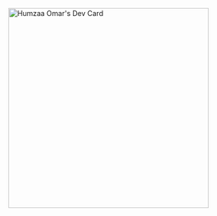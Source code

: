 <a href="https://app.daily.dev/humzaa_omar"><img src="https://api.daily.dev/devcards/6d08edbd59a043da97f88d29e447feef.png?r=5v3" width="400" alt="Humzaa Omar's Dev Card"/></a>
